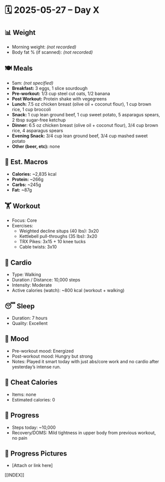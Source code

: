 # 🗓️ 2025-05-27 – Day X

## 📊 Weight
- Morning weight: *(not recorded)*
- Body fat % (if scanned): *(not recorded)*

## 🍽️ Meals
- 5am: *(not specified)*
- **Breakfast:** 3 eggs, 1 slice sourdough  
- **Pre-workout:** 1/3 cup steel cut oats, 1/2 banana  
- **Post Workout:** Protein shake with vegegreens  
- **Lunch:** 7.5 oz chicken breast (olive oil + coconut flour), 1 cup brown rice, 1 cup broccoli  
- **Snack:** 1 cup lean ground beef, 1 cup sweet potato, 5 asparagus spears, 2 tbsp sugar-free ketchup  
- **Dinner:** 6.5 oz chicken breast (olive oil + coconut flour), 3/4 cup brown rice, 4 asparagus spears  
- **Evening Snack:** 3/4 cup lean ground beef, 3/4 cup mashed sweet potato  
- **Other (beer, etc):** none

## 🧮 Est. Macros
- **Calories:** ~2,835 kcal  
- **Protein:** ~266g  
- **Carbs:** ~245g  
- **Fat:** ~87g  

## 🏋️ Workout
- Focus: Core  
- Exercises:  
  - Weighted decline situps (40 lbs): 3x20  
  - Kettlebell pull-throughs (35 lbs): 3x20  
  - TRX Pikes: 3x15 + 10 knee tucks  
  - Cable twists: 3x10

## 🏃 Cardio
- Type: Walking  
- Duration / Distance: 10,000 steps  
- Intensity: Moderate  
- Active calories (watch): ~800 kcal (workout + walking)

## 😴 Sleep
- Duration: 7 hours
- Quality: Excellent

## 🧠 Mood
- Pre-workout mood: Energized  
- Post-workout mood: Hungry but strong  
- Notes: Played it smart today with just abs/core work and no cardio after yesterday’s intense run.

## 🍫 Cheat Calories
- Items: none  
- Estimated calories: 0

## 🧍 Progress
- Steps today: ~10,000  
- Recovery/DOMS: Mild tightness in upper body from previous workout, no pain

## 📸 Progress Pictures
- [Attach or link here]

[[INDEX]]
